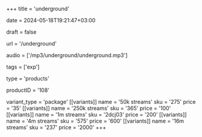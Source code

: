 +++
title = 'underground'

date = 2024-05-18T19:21:47+03:00

draft = false

url = '/underground'

audio = ['/mp3/underground/underground.mp3']

tags = ['exp']

type = 'products'

productID = '108'

variant_type = 'package'
[[variants]]
name = '50k streams'
sku = '275'
price = '35'
[[variants]]
name = '250k streams'
sku = '365'
price = '100'
[[variants]]
name = '1m streams'
sku = '2dcj03'
price = '200'
[[variants]]
name = '4m streams'
sku = '575'
price = '600'
[[variants]]
name = '16m streams'
sku = '237'
price = '2000'
+++

